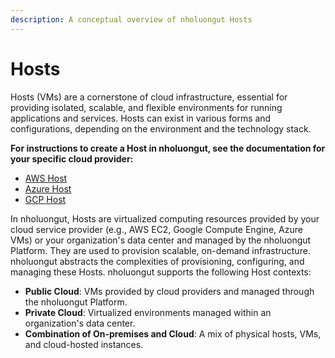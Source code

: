 ```yaml
---
description: A conceptual overview of nholuongut Hosts
---
```


# Hosts

Hosts (VMs) are a cornerstone of cloud infrastructure, essential for providing isolated, scalable, and flexible environments for running applications and services. Hosts can exist in various forms and configurations, depending on the environment and the technology stack.&#x20;

**For instructions to create a Host in nholuongut, see the documentation for your specific cloud provider:**

* [AWS Host](../../../overview/use-cases/hosts-vms/adding-hosts.md)
* [Azure Host](../../../overview-2/use-cases/hosts-vms/#adding-a-host-vm)
* [GCP Host](../../../overview-1/use-cases/hosts-vms.md#id-3-toc-title)

In nholuongut, Hosts are virtualized computing resources provided by your cloud service provider (e.g., AWS EC2, Google Compute Engine, Azure VMs) or your organization's data center and managed by the nholuongut Platform. They are used to provision scalable, on-demand infrastructure. nholuongut abstracts the complexities of provisioning, configuring, and managing these Hosts. nholuongut supports the following Host contexts:

* **Public Cloud**: VMs provided by cloud providers and managed through the nholuongut Platform.
* **Private Cloud**: Virtualized environments managed within an organization's data center.
* **Combination of On-premises and Cloud**: A mix of physical hosts, VMs, and cloud-hosted instances.
